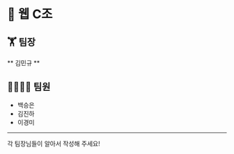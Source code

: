 # 📰 웹 C조 
## 🏋 팀장
** 김민규 **
## 👨‍👨‍👧‍👦 팀원</br>
* 백승은</br>
* 김진하</br>
* 이경미</br>
-------------
각 팀장님들이 알아서 작성해 주세요!